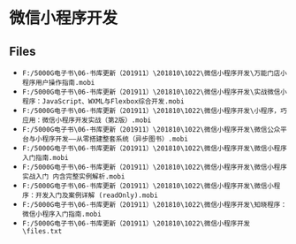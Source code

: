 # 微信小程序开发

## Files

- `F:/5000G电子书\06-书库更新（201911）\201810\1022\微信小程序开发\万能门店小程序用户操作指南.mobi`
- `F:/5000G电子书\06-书库更新（201911）\201810\1022\微信小程序开发\实战微信小程序：JavaScript、WXML与Flexbox综合开发.mobi`
- `F:/5000G电子书\06-书库更新（201911）\201810\1022\微信小程序开发\小程序，巧应用：微信小程序开发实战（第2版）.mobi`
- `F:/5000G电子书\06-书库更新（201911）\201810\1022\微信小程序开发\微信公众平台与小程序开发——从零搭建整套系统（异步图书）.mobi`
- `F:/5000G电子书\06-书库更新（201911）\201810\1022\微信小程序开发\微信小程序入门指南.mobi`
- `F:/5000G电子书\06-书库更新（201911）\201810\1022\微信小程序开发\微信小程序实战入门 内含完整实例解析.mobi`
- `F:/5000G电子书\06-书库更新（201911）\201810\1022\微信小程序开发\微信小程序：开发入门及案例详解 (readOnly).mobi`
- `F:/5000G电子书\06-书库更新（201911）\201810\1022\微信小程序开发\知晓程序：微信小程序入门指南.mobi`
- `F:/5000G电子书\06-书库更新（201911）\201810\1022\微信小程序开发\files.txt`
